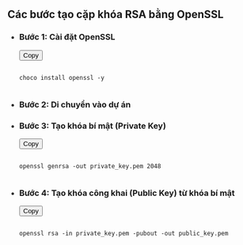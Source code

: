 
<body>
    <h2>Các bước tạo cặp khóa RSA bằng OpenSSL</h2>
    <ul>
        <li>
            <h3>Bước 1: Cài đặt OpenSSL</h3>
            <div class="code-block">
                <button class="copy-button" onclick="copyCode('code1')">Copy</button>
                <pre><code id="code1">
choco install openssl -y
                </code></pre>
            </div>
        </li>
        <li>
            <h3>Bước 2: Di chuyển vào dự án</h3>
            <!-- Không có code block cho bước này, chỉ là mô tả -->
        </li>
        <li>
            <h3>Bước 3: Tạo khóa bí mật (Private Key)</h3>
            <div class="code-block">
                <button class="copy-button" onclick="copyCode('code2')">Copy</button>
                <pre><code id="code2">
openssl genrsa -out private_key.pem 2048
                </code></pre>
            </div>
        </li>
        <li>
            <h3>Bước 4: Tạo khóa công khai (Public Key) từ khóa bí mật</h3>
            <div class="code-block">
                <button class="copy-button" onclick="copyCode('code3')">Copy</button>
                <pre><code id="code3">
openssl rsa -in private_key.pem -pubout -out public_key.pem
                </code></pre>
            </div>
        </li>
    </ul>
</body>